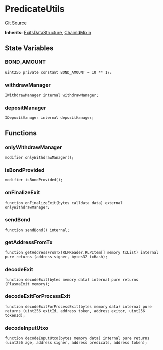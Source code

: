 # PredicateUtils
[Git Source](https://github.com/TOKnetwork/contracts/blob/155f729fd8db0676297384375468d4d45b8aa44e/contracts/root/predicates/IPredicate.sol)

**Inherits:**
[ExitsDataStructure](/contracts/root/withdrawManager/WithdrawManagerStorage.sol/contract.ExitsDataStructure.md), [ChainIdMixin](/contracts/common/mixin/ChainIdMixin.sol/contract.ChainIdMixin.md)


## State Variables
### BOND_AMOUNT

```solidity
uint256 private constant BOND_AMOUNT = 10 ** 17;
```


### withdrawManager

```solidity
IWithdrawManager internal withdrawManager;
```


### depositManager

```solidity
IDepositManager internal depositManager;
```


## Functions
### onlyWithdrawManager


```solidity
modifier onlyWithdrawManager();
```

### isBondProvided


```solidity
modifier isBondProvided();
```

### onFinalizeExit


```solidity
function onFinalizeExit(bytes calldata data) external onlyWithdrawManager;
```

### sendBond


```solidity
function sendBond() internal;
```

### getAddressFromTx


```solidity
function getAddressFromTx(RLPReader.RLPItem[] memory txList) internal pure returns (address signer, bytes32 txHash);
```

### decodeExit


```solidity
function decodeExit(bytes memory data) internal pure returns (PlasmaExit memory);
```

### decodeExitForProcessExit


```solidity
function decodeExitForProcessExit(bytes memory data) internal pure returns (uint256 exitId, address token, address exitor, uint256 tokenId);
```

### decodeInputUtxo


```solidity
function decodeInputUtxo(bytes memory data) internal pure returns (uint256 age, address signer, address predicate, address token);
```

